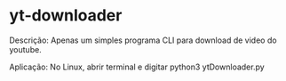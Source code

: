 # yt-downloader

Descrição:
Apenas um simples programa CLI para download de video do youtube.

Aplicação:
No Linux, abrir terminal e digitar python3 ytDownloader.py
